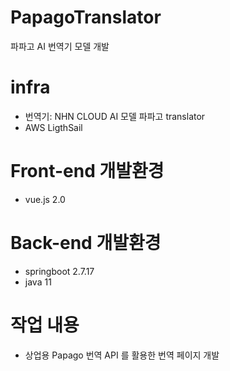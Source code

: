 # PapagoTranslator
파파고 AI 번역기 모델 개발

# infra
- 번역기: NHN CLOUD AI 모델 파파고 translator
- AWS LigthSail

# Front-end 개발환경
- vue.js 2.0 

# Back-end 개발환경
- springboot 2.7.17
- java 11

# 작업 내용
- 상업용 Papago 번역 API 를 활용한 번역 페이지 개발
